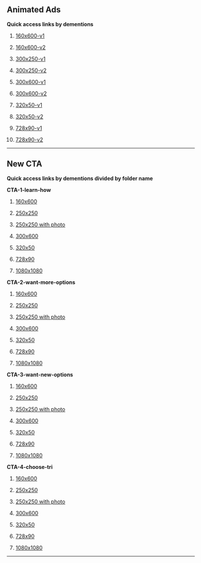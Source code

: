 ## Animated Ads

**Quick access links by dementions**
1. [160x600-v1](https://mediaonena.github.io/holstonconnect/Animated-Ads/160x600-v1/160x600-v1.html)
2. [160x600-v2](https://mediaonena.github.io/holstonconnect/Animated-Ads/160x600-v2/160x600-v2.html)

3. [300x250-v1](https://mediaonena.github.io/holstonconnect/Animated-Ads/300x250-v1/300x250-v1.html)
4. [300x250-v2](https://mediaonena.github.io/holstonconnect/Animated-Ads/300x250-v2/300x250-v2.html)

5. [300x600-v1](https://mediaonena.github.io/holstonconnect/Animated-Ads/300x600-v1/300x600-v1.html)
6. [300x600-v2](https://mediaonena.github.io/holstonconnect/Animated-Ads/300x600-v2/300x600-v2.html)

7. [320x50-v1](https://mediaonena.github.io/holstonconnect/Animated-Ads/320x50-v1/320x50-v1.html)
8. [320x50-v2](https://mediaonena.github.io/holstonconnect/Animated-Ads/320x50-v2/320x50-v2.html)

9.  [728x90-v1](https://mediaonena.github.io/holstonconnect/Animated-Ads/728x90-v1/728x90-v1.html)
10. [728x90-v2](https://mediaonena.github.io/holstonconnect/Animated-Ads/728x90-v2/728x90-v2.html)
---
## New CTA

**Quick access links by dementions divided by folder name**

**CTA-1-learn-how**
1. [160x600](https://mediaonena.github.io/holstonconnect/CTA-1-learn-how/HTML%20160x600/TriAd-CTA1-160x600.html)

2. [250x250](https://mediaonena.github.io/holstonconnect/CTA-1-learn-how/HTML%20250x250/TriAd-250x250.html)

3. [250x250 with photo](https://mediaonena.github.io/holstonconnect/CTA-1-learn-how/HTML%20250x250%20with%20Photo/TriAd-250x250-withPhoto.html)

4. [300x600](https://mediaonena.github.io/holstonconnect/CTA-1-learn-how/HTML%20300x600/TriAd-300x600.html)

5. [320x50](https://mediaonena.github.io/holstonconnect/CTA-1-learn-how/HTML%20320x50/TriAd-320x50.html)

6. [728x90](https://mediaonena.github.io/holstonconnect/CTA-1-learn-how/HTML%20728x90/TriAd-728x90.html)

7. [1080x1080](https://mediaonena.github.io/holstonconnect/CTA-1-learn-how/HTML%201080x1080/TriAd-1080x1080.html)

**CTA-2-want-more-options**
1. [160x600](https://mediaonena.github.io/holstonconnect/CTA-2-want-more-options/HTML%20160x600/TriAd-CTA2-160x600.html)

2. [250x250](https://mediaonena.github.io/holstonconnect/CTA-2-want-more-options/HTML%20250x250/TriAd-CTA2-250x250.html)

3. [250x250 with photo](https://mediaonena.github.io/holstonconnect/CTA-2-want-more-options/HTML%20250x250%20with%20Photo/TriAd-250x250-withPhoto.html)

4. [300x600](https://mediaonena.github.io/holstonconnect/CTA-2-want-more-options/HTML%20300x600/TriAd-300x600.html)

5. [320x50](https://mediaonena.github.io/holstonconnect/CTA-2-want-more-options/HTML%20320x50/TriAd-320x50.html)

6. [728x90](https://mediaonena.github.io/holstonconnect/CTA-2-want-more-options/HTML%20728x90/TriAd-728x90.html)

7. [1080x1080](https://mediaonena.github.io/holstonconnect/CTA-2-want-more-options/HTML%201080x1080/TriAd-1080x1080.html)

**CTA-3-want-new-options**
1. [160x600](https://mediaonena.github.io/holstonconnect/CTA-3-want-new-options/HTML%20160x600/TriAd-CTA3-160x600.html)

2. [250x250](https://mediaonena.github.io/holstonconnect/CTA-3-want-new-options/HTML%20250x250/TriAd-CTA3-250x250.html)

3. [250x250 with photo](https://mediaonena.github.io/holstonconnect/CTA-3-want-new-options/HTML%20250x250%20with%20Photo/TriAd-250x250-withPhoto.html)

4. [300x600](https://mediaonena.github.io/holstonconnect/CTA-3-want-new-options/HTML%20300x600/TriAd-300x600.html)

5. [320x50](https://mediaonena.github.io/holstonconnect/CTA-3-want-new-options/HTML%20320x50/TriAd-320x50.html)

6. [728x90](https://mediaonena.github.io/holstonconnect/CTA-3-want-new-options/HTML%20728x90/TriAd-728x90.html)

7. [1080x1080](https://mediaonena.github.io/holstonconnect/CTA-3-want-new-options/HTML%201080x1080/TriAd-1080x1080.html)

**CTA-4-choose-tri**
1. [160x600](https://mediaonena.github.io/holstonconnect/CTA-4-choose-tri/HTML%20160x600/TriAd-CTA4-160x600.html)

2. [250x250](https://mediaonena.github.io/holstonconnect/CTA-4-choose-tri/HTML%20250x250/TriAd-CTA4-250x250.html)

3. [250x250 with photo](https://mediaonena.github.io/holstonconnect/CTA-4-choose-tri/HTML%20250x250%20with%20Photo/TriAd-250x250-withPhoto.html)

4. [300x600](https://mediaonena.github.io/holstonconnect/CTA-4-choose-tri/HTML%20300x600/TriAd-300x600.html)

5. [320x50](https://mediaonena.github.io/holstonconnect/CTA-4-choose-tri/HTML%20320x50/TriAd-320x50.html)

6. [728x90](https://mediaonena.github.io/holstonconnect/CTA-4-choose-tri/HTML%20728x90/TriAd-728x90.html)

7. [1080x1080](https://mediaonena.github.io/holstonconnect/CTA-4-choose-tri/HTML%201080x1080/TriAd-1080x1080.html)


---
